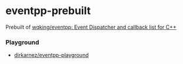 eventpp-prebuilt
================
Prebuilt of [wqking/eventpp: Event Dispatcher and callback list for C++](https://github.com/wqking/eventpp)

### Playground
- [dirkarnez/eventpp-playground](https://github.com/dirkarnez/eventpp-playground)
